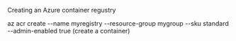 
Creating an Azure container regustry


az acr create --name myregistry --resource-group mygroup --sku standard --admin-enabled true (create a container)